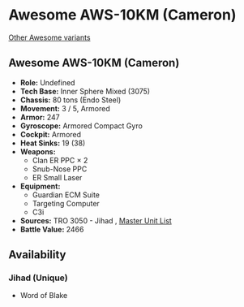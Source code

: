 # Awesome AWS-10KM (Cameron) 

[Other Awesome variants](../awesome.md) 

## Awesome AWS-10KM (Cameron) 

- **Role:** Undefined 
- **Tech Base:** Inner Sphere Mixed (3075) 
- **Chassis:** 80 tons (Endo Steel) 
- **Movement:** 3 / 5, Armored 
- **Armor:** 247 
- **Gyroscope:** Armored Compact Gyro 
- **Cockpit:** Armored 
- **Heat Sinks:** 19 (38) 
- **Weapons:** 
  - Clan ER PPC × 2 
  - Snub-Nose PPC 
  - ER Small Laser 
- **Equipment:** 
  - Guardian ECM Suite 
  - Targeting Computer 
  - C3i 
- **Sources:** TRO 3050 - Jihad , [Master Unit List](http://masterunitlist.info/Unit/Details/7397/awesome-aws-10km-cameron) 
- **Battle Value:** 2466 

## Availability 

### Jihad (Unique) 

- Word of Blake 

